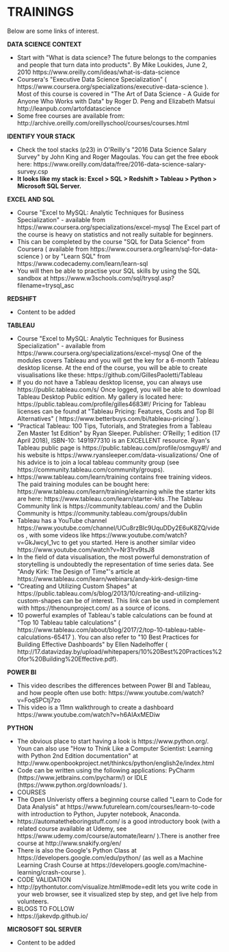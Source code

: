 # TRAININGS

Below are some links of interest.


<b>DATA SCIENCE CONTEXT</b>
<ul>
<li>Start with "What is data science? The future belongs to the companies and people that turn data into products". By Mike Loukides, June 2, 2010 https://www.oreilly.com/ideas/what-is-data-science</li>

<li>Coursera's "Executive Data Science Specialization" ( https://www.coursera.org/specializations/executive-data-science ). Most of this course  is covered in "The Art of Data Science - A Guide for Anyone Who Works with Data" by Roger D. Peng and Elizabeth Matsui http://leanpub.com/artofdatascience</li>

<li>Some free courses are available from: http://archive.oreilly.com/oreillyschool/courses/courses.html</li>
</ul>

<b>IDENTIFY YOUR STACK</b>
<ul>
<li>Check the tool stacks (p23) in O'Reilly's "2016 Data Science Salary Survey" by John King and Roger Magoulas. You can get the free ebook here: https://www.oreilly.com/data/free/2016-data-science-salary-survey.csp  </li>

<li><b>It looks like my stack is: Excel > SQL > Redshift > Tableau > Python > Microsoft SQL Server.</b> </li>
</ul>

<b>EXCEL AND SQL</b>
<ul>
<li>Course "Excel to MySQL: Analytic Techniques for Business Specialization" - available from https://www.coursera.org/specializations/excel-mysql The Excel part of the course is heavy on statistics and not really suitable for beginners. </li>

<li>This can be completed by the course "SQL for Data Science" from Coursera ( available from https://www.coursera.org/learn/sql-for-data-science ) or by "Learn SQL" from https://www.codecademy.com/learn/learn-sql</li>

<li> You will then be able to practise your SQL skills by using the SQL sandbox at https://www.w3schools.com/sql/trysql.asp?filename=trysql_asc </li>
</ul>

<b>REDSHIFT</b>
<ul>
<li> Content to be added </li>
</ul>

<b>TABLEAU</b>
<ul>
<li>Course "Excel to MySQL: Analytic Techniques for Business Specialization" - available from https://www.coursera.org/specializations/excel-mysql One of the modules covers Tableau and you will get the key for a 6-month Tableau desktop license. At the end of the course, you will be able to create visualisations like these: https://github.com/GillesPaoletti/Tableau </li>
  
<li> If you do not have a Tableau desktop license, you can always use https://public.tableau.com/s/  Once logged, you will be able to download Tableau Desktop Public edition. My gallery is located here: https://public.tableau.com/profile/gilles4683#!/
Pricing for Tableau licenses can be found at "Tableau Pricing: Features, Costs and Top BI Alternatives" ( https://www.betterbuys.com/bi/tableau-pricing/ ).</li>
  
<li> "Practical Tableau: 100 Tips, Tutorials, and Strategies from a Tableau Zen Master 1st Edition" by Ryan Sleeper. Publisher: O′Reilly; 1 edition (17 April 2018), ISBN-10: 1491977310 is an EXCELLENT resource. Ryan's Tableau public page is https://public.tableau.com/profile/osmguy#!/ and his website is https://www.ryansleeper.com/data-visualizations/  One of his advice is to join a local tableau community group (see https://community.tableau.com/community/groups).</li>
  
<li>https://www.tableau.com/learn/training contains free training videos. The paid training modules can be bought here: https://www.tableau.com/learn/training/elearning while the starter kits are here: https://www.tableau.com/learn/starter-kits .The Tableau Community link is https://community.tableau.com/ and the Dublin Community is https://community.tableau.com/groups/dublin </li>

<li> Tableau has a YouTube channel https://www.youtube.com/channel/UCu8rzBIc9UquDDy2E6uK8ZQ/videos , with some videos like https://www.youtube.com/watch?v=GkJwcyI_1vc to get you started. Here is another similar video https://www.youtube.com/watch?v=Nr31rv9tsJ8</li>

<li>In the field of data visualisation, the most powerful demonstration of storytelling is undoubtedly the representation of time series data. See "Andy Kirk: The Design of Time"'s article at https://www.tableau.com/learn/webinars/andy-kirk-design-time</li>

<li>"Creating and Utilizing Custom Shapes" at https://public.tableau.com/s/blog/2013/10/creating-and-utilizing-custom-shapes
can be of interest. This link can be used in complement with https://thenounproject.com/ as a source of icons.</li>

<li>10 powerful examples of Tableau's table calculations can be found at "Top 10 Tableau table calculations"
( https://www.tableau.com/about/blog/2017/2/top-10-tableau-table-calculations-65417 ). You can also refer to "10 Best Practices for Building Effective Dashboards" by Ellen Nadelhoffer ( http://17.datavizday.by/upload/whitepapers/10%20Best%20Practices%20for%20Building%20Effective.pdf).</li>
</ul>

<b>POWER BI</b>
<ul>
<li> This video describes the differences between Power BI and Tableau, and how people often use both: https://www.youtube.com/watch?v=FoqSPCtj7zo </li>
  
<li> This video is a 11mn walkthrough to create a dashboard https://www.youtube.com/watch?v=h6AIAxMEDiw </li>
</ul>

<b>PYTHON</b>
<ul>
<li> The obvious place to start having a look is https://www.python.org/. Youn can also use "How to Think Like a Computer Scientist: Learning with Python 2nd Edition documentation" at http://www.openbookproject.net/thinkcs/python/english2e/index.html</li>

<li>Code can be written using the following applications: PyCharm (https://www.jetbrains.com/pycharm/) or IDLE (https://www.python.org/downloads/ ).</li>
  
<li> COURSES </li>

<li> The Open Univeristy offers a beginning course called "Learn to Code for Data Analysis" at https://www.futurelearn.com/courses/learn-to-code with introduction to Python, Jupyter notebook, Anaconda. </li>
  
<li> https://automatetheboringstuff.com/ is a good introductory book (with a related course available at Udemy, see https://www.udemy.com/course/automate/learn/ ).There is another free course at http://www.snakify.org/en/</li>

<li> There is also the Google's Python Class at https://developers.google.com/edu/python/ (as well as a Machine Learning Crash Course at https://developers.google.com/machine-learning/crash-course ).

<li> CODE VALIDATION </li>

<li> http://pythontutor.com/visualize.html#mode=edit lets you write code in your web browser, see it visualized step by step, and get live help from volunteers.</li>

<li> BLOGS TO FOLLOW </li>

<li> https://jakevdp.github.io/</li>

</ul>


<b>MICROSOFT SQL SERVER</b>
<ul>
<li> Content to be added </li>
</ul>





